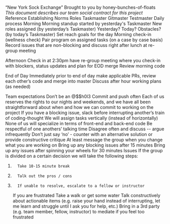 “New York Sock Exchange”
Brought to you by honey-bunches-of-floats
_This document describes our team social contract for this project_
Reference Establishing Norms
Roles
Taskmaster
Gitmaster
Testmaster
Daily process
Morning
Morning standup started by yesterday's Taskmaster
New roles assigned (by yesterday’s Taskmaster)
Yesterday? Today? Obstacles? (by today’s Taskmaster)
Set reach goals for the day
Morning check-in (wellness check)
Pair program on assigned tasks (on a case by case basis)
Record issues that are non-blocking and discuss right after lunch at re-group meeting

Afternoon
Check in at 2:30pm have re-group meeting where you check-in with blockers, status updates and plan for EOD merge
Review morning code

End of Day
Immediately prior to end of day make applicable PRs, review each other’s code and merge into master
Discuss after hour working plans (as needed)

Team expectations
Don’t be an @$$h0l3
Commit and push often
Each of us reserves the rights to our nights and weekends, and we have all been straightforward about when and how we can commit to working on the project
If you have a blocking issue, slack before interrupting another’s train of coding-thought
We will assign tasks vertically (instead of horizontally)
None of us will specialize in terms of front-end and back-end code
Be respectful of one anothers’ talking time
Disagree often and discuss -- argue infrequently
Don’t just say ‘no’ - counter with an alternative solution or provide constructive critique
At least message the group when you change what you are working on
Bring up any blocking issues after 15 minutes
Bring up any issues after spinning your wheels for 30 minutes
Issues
If the group is divided on a certain decision we will take the following steps:

1.       Take 10-15 minute break
2.       Talk out the pros / cons
3.       If unable to resolve, escalate to a fellow or instructor
    If you are frustrated
    Take a walk or get some water
    Talk constructively about actionable items (e.g. raise your hand instead of interrupting, let me learn and struggle until I ask you for help, etc.)
    Bring in a 3rd party (e.g. team member, fellow, instructor) to mediate if you feel too frustrated
